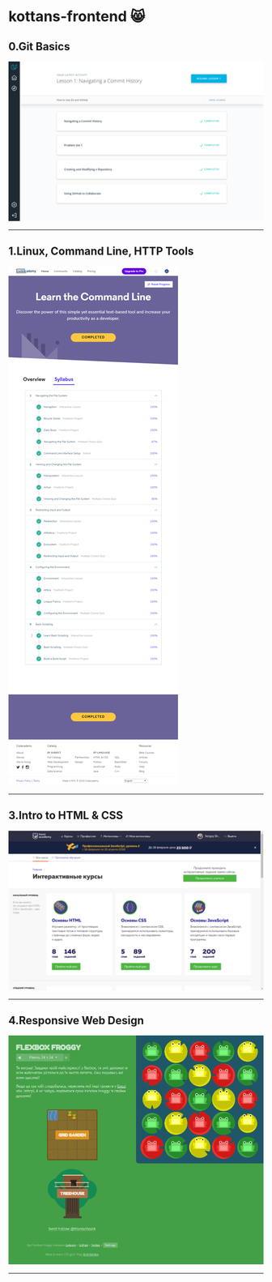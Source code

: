 # kottans-frontend  :smile_cat:

## 0.Git Basics

![Git Basics screenshot](0/classroom.udacity.com_courses_ud775.png)

---

## 1.Linux, Command Line, HTTP Tools

![Command Line](1/command-line.png)

---

## 3.Intro to HTML & CSS

![HTML Academy](3/htmlacademy.ru_courses.png)

---

## 4.Responsive Web Design

![Flexbox Froggy](4/flexboxfroggy.png)

---
